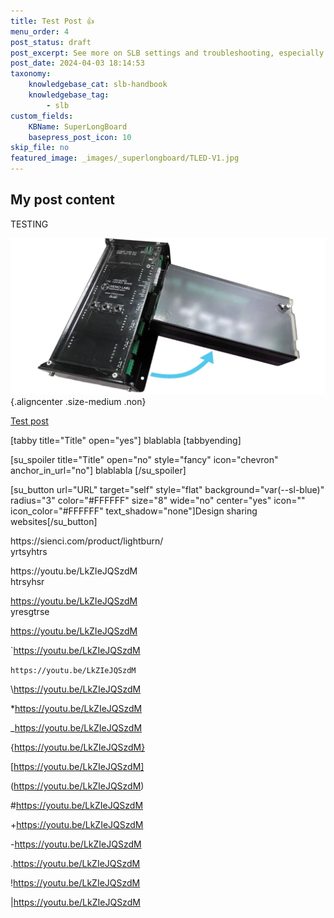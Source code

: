 ```yaml
---
title: Test Post 👍
menu_order: 4
post_status: draft
post_excerpt: See more on SLB settings and troubleshooting, especially useful on DIY CNC setups to better understand how to configure your SLB for your machine.
post_date: 2024-04-03 18:14:53
taxonomy:
    knowledgebase_cat: slb-handbook
    knowledgebase_tag:
        - slb
custom_fields:
    KBName: SuperLongBoard
    basepress_post_icon: 10
skip_file: no
featured_image: _images/_superlongboard/TLED-V1.jpg
---
```


## My post content

TESTING

![alt text for the image](/_images/_superlongboard/LB2SLB_pone.jpg "Caption for the image"){.aligncenter .size-medium .non}

[Test post](/superlongboard/slb-upgrading-test.md)

[tabby title="Title" open="yes"]
blablabla
[tabbyending]

[su_spoiler title="Title" open="no" style="fancy" icon="chevron" anchor_in_url="no"]
blablabla
[/su_spoiler]

[su_button url="URL" target="self" style="flat" background="var(--sl-blue)" radius="3" color="#FFFFFF" size="8" wide="no" center="yes" icon="" icon_color="#FFFFFF" text_shadow="none"]Design sharing websites[/su_button]

<p>https://sienci.com/product/lightburn/<br>yrtsyhtrs</p>

<p>https://youtu.be/LkZIeJQSzdM<br>htrsyhsr</p>

<span>https://youtu.be/LkZIeJQSzdM<br>yresgtrse</span>

<https://youtu.be/LkZIeJQSzdM>

`https://youtu.be/LkZIeJQSzdM

`https://youtu.be/LkZIeJQSzdM`

\https://youtu.be/LkZIeJQSzdM

*https://youtu.be/LkZIeJQSzdM

_https://youtu.be/LkZIeJQSzdM

{https://youtu.be/LkZIeJQSzdM}

[https://youtu.be/LkZIeJQSzdM]

(https://youtu.be/LkZIeJQSzdM)

#https://youtu.be/LkZIeJQSzdM

+https://youtu.be/LkZIeJQSzdM

-https://youtu.be/LkZIeJQSzdM

.https://youtu.be/LkZIeJQSzdM

!https://youtu.be/LkZIeJQSzdM

|https://youtu.be/LkZIeJQSzdM